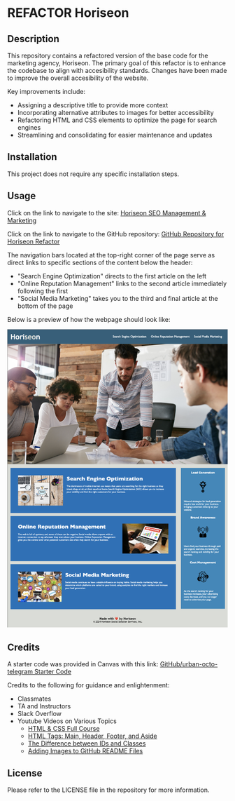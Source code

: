 # REFACTOR Horiseon

## Description

This repository contains a refactored version of the base code for the marketing agency, Horiseon. The primary goal of this refactor is to enhance the codebase to align with accesibility standards. Changes have been made to improve the overall accesibility of the website.

Key improvements include:

- Assigning a descriptive title to provide more context
- Incorporating alternative attributes to images for better accessibility
- Refactoring HTML and CSS elements to optimize the page for search engines
- Streamlining and consolidating for easier maintenance and updates

## Installation

This project does not require any specific installation steps.

## Usage

Click on the link to navigate to the site: [Horiseon SEO Management & Marketing](https://trishamasbate.github.io/first-challenge-html-css/)

Click on the link to navigate to the GitHub repository: [GitHub Repository for Horiseon Refactor](https://github.com/trishamasbate/first-challenge-html-css/)

The navigation bars located at the top-right corner of the page serve as direct links to specific sections of the content below the header:

- "Search Engine Optimization" directs to the first article on the left
- "Online Reputation Management" links to the second article immediately following the first
- "Social Media Marketing" takes you to the third and final article at the bottom of the page

Below is a preview of how the webpage should look like:

![horiseon-screenshot](./assets/images/horiseon-seo-management-marketing.png)

## Credits

A starter code was provided in Canvas with this link: [GitHub/urban-octo-telegram Starter Code](https://github.com/coding-boot-camp/urban-octo-telegram)

Credits to the following for guidance and enlightenment:

- Classmates
- TA and Instructors
- Slack Overflow
- Youtube Videos on Various Topics
  - [HTML & CSS Full Course](https://youtu.be/G3e-cpL7ofc?si=12bwDwgdpohK3NCh)
  - [HTML Tags: Main, Header, Footer, and Aside](https://youtu.be/lVmX-7XEyd4?si=NzGodV204LTqvErY)
  - [The Difference between IDs and Classes](https://youtu.be/SHIMUoAJHYU?si=5wTqD46eEQSzsaaP)
  - [Adding Images to GitHub README Files](https://youtu.be/Ljj1wGFJqPY?si=Q5DNDI0As-KIuGFV)

## License

Please refer to the LICENSE file in the repository for more information.

